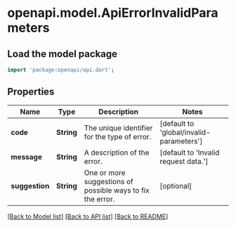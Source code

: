# openapi.model.ApiErrorInvalidParameters

## Load the model package
```dart
import 'package:openapi/api.dart';
```

## Properties
Name | Type | Description | Notes
------------ | ------------- | ------------- | -------------
**code** | **String** | The unique identifier for the type of error. | [default to 'global/invalid-parameters']
**message** | **String** | A description of the error. | [default to 'Invalid request data.']
**suggestion** | **String** | One or more suggestions of possible ways to fix the error. | [optional] 

[[Back to Model list]](../README.md#documentation-for-models) [[Back to API list]](../README.md#documentation-for-api-endpoints) [[Back to README]](../README.md)


